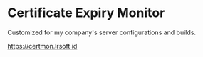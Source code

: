 # Certificate Expiry Monitor

Customized for my company's server configurations and builds.

https://certmon.lrsoft.id
